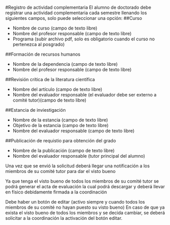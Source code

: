 #Registro de actividad complementaria
El alumno de doctorado debe registrar una actividad complementaria cada semestre llenando los siguientes campos, solo puede
seleccionar una opción:
##Curso
  - Nombre de curso (campo de texto libre)
  - Nombre del profesor responsable (campo de texto libre)
  - Programa (subir archivo pdf, solo es obligatorio cuando el curso no pertenezca al posgrado)
  
##Formación de recursos humanos
  - Nombre de la dependencia (campo de texto libre)
  - Nombre del profesor responsable (campo de texto libre)
  
##Revisión crítica de la literatura científica
  - Nombre del artículo (campo de texto libre)
  - Nombre del evaluador responsable (el evaluador debe ser externo a comité tutor)(campo de texto libre)
  
##Estancia de inviestigación
  - Nombre de la estancia (campo de texto libre)
  - Objetivo de la estancia (campo de texto libre)
  - Nombre del evaluador responsable (campo de texto libre)
  
##Publicación de requistio para obtención del grado
  - Nombre de la publicación (campo de texto libre)
  - Nombre del evaluador responsable (tutor principal del alumno) 

Una vez que se envió la solicitud deberá llegar una notificación a los miembros de su comité tutor para dar el visto bueno

Ya que tenga el visto bueno de todos los miembros de su comité tutor se podrá generar el acta de evaluación la cual podrá descargar y deberá llevar en físico debidamente firmada a la coordinación

Debe haber un botón de editar (activo siempre y cuando todos los miembros de su comité no hayan puesto su visto bueno)
En caso de que ya exista el visto bueno de todos los miembros y se decida cambiar, se deberá solicitar a la coordinación
la activación del botón editar.
